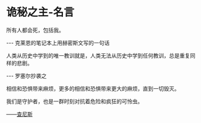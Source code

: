 # 诡秘之主-名言

所有人都会死，包括我。

--- 克莱恩的笔记本上用赫密斯文写的一句话

人类从历史中学到的唯一教训就是，人类无法从历史中学到任何教训，总是重复同样的悲剧。

--- 罗塞尔抄袭之

相信和恐惧带来麻烦，更多的相信和恐惧带来更大的麻烦，直到一切毁灭。

我们是守护者，也是一群时刻对抗着危险和疯狂的可怜虫。

——[查尼斯](./%E8%A7%92%E8%89%B2.md#查尼斯)